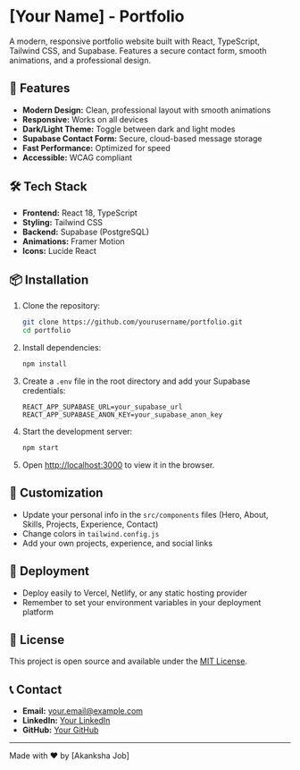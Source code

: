 # [Your Name] - Portfolio

A modern, responsive portfolio website built with React, TypeScript, Tailwind CSS, and Supabase. Features a secure contact form, smooth animations, and a professional design.

## 🚀 Features

- **Modern Design:** Clean, professional layout with smooth animations
- **Responsive:** Works on all devices
- **Dark/Light Theme:** Toggle between dark and light modes
- **Supabase Contact Form:** Secure, cloud-based message storage
- **Fast Performance:** Optimized for speed
- **Accessible:** WCAG compliant

## 🛠️ Tech Stack

- **Frontend:** React 18, TypeScript
- **Styling:** Tailwind CSS
- **Backend:** Supabase (PostgreSQL)
- **Animations:** Framer Motion
- **Icons:** Lucide React

## 📦 Installation

1. Clone the repository:
   ```bash
   git clone https://github.com/yourusername/portfolio.git
   cd portfolio
   ```
2. Install dependencies:
   ```bash
   npm install
   ```
3. Create a `.env` file in the root directory and add your Supabase credentials:
   ```env
   REACT_APP_SUPABASE_URL=your_supabase_url
   REACT_APP_SUPABASE_ANON_KEY=your_supabase_anon_key
   ```
4. Start the development server:
   ```bash
   npm start
   ```
5. Open [http://localhost:3000](http://localhost:3000) to view it in the browser.

## 🎨 Customization

- Update your personal info in the `src/components` files (Hero, About, Skills, Projects, Experience, Contact)
- Change colors in `tailwind.config.js`
- Add your own projects, experience, and social links

## 🚀 Deployment

- Deploy easily to Vercel, Netlify, or any static hosting provider
- Remember to set your environment variables in your deployment platform

## 📄 License

This project is open source and available under the [MIT License](LICENSE).

## 📞 Contact

- **Email:** your.email@example.com
- **LinkedIn:** [Your LinkedIn](https://linkedin.com/in/yourusername)
- **GitHub:** [Your GitHub](https://github.com/yourusername)

---

Made with ❤️ by [Akanksha Job]
